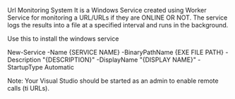 Url Monitoring System
It is a Windows Service created using Worker Service for monitoring a URL/URLs if they are ONLINE OR NOT. The service logs the results into a file at a specified interval and runs in the background.

Use this to install the windows service

New-Service -Name {SERVICE NAME} -BinaryPathName {EXE FILE PATH} -Description "{DESCRIPTION}" -DisplayName "{DISPLAY NAME}" -StartupType Automatic

Note: Your Visual Studio should be started as an admin to enable remote calls (ti URLs).
